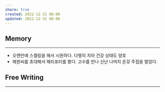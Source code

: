 ```yaml
---
share: true
created: 2022-12-31 08:06
updated: 2022-12-31 08:06
---
```



## Memory
---
- 오랜만에 스켈링을 해서 시원하다.
  다행히 치아 건강 상태도 양호
- 해원씨를 초대해서 해리포터를 봤다.
  고수를 만나 신난 나머지 온갖 주접을 떨었다.




## Free Writing
---
